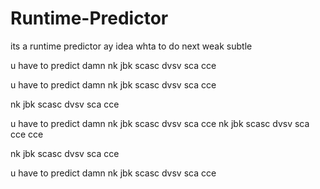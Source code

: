 # Runtime-Predictor

its a runtime predictor
ay idea whta to do next
weak subtle

u have to predict damn
nk
jbk
scasc
dvsv
sca
cce

u have to predict damn
nk
jbk
scasc
dvsv
sca
cce

nk
jbk
scasc
dvsv
sca
cce

u have to predict damn
nk
jbk
scasc
dvsv
sca
cce
nk
jbk
scasc
dvsv
sca
cce
cce

nk
jbk
scasc
dvsv
sca
cce

u have to predict damn
nk
jbk
scasc
dvsv
sca
cce


